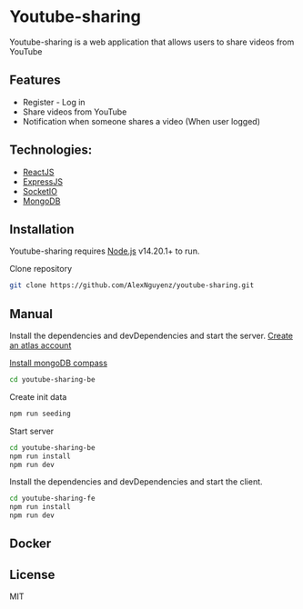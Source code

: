 # Youtube-sharing

Youtube-sharing is a web application that allows users to share videos from YouTube

## Features

- Register - Log in
- Share videos from YouTube
- Notification when someone shares a video (When user logged)

## Technologies:

- [ReactJS]
- [ExpressJS]
- [SocketIO]
- [MongoDB]

## Installation

Youtube-sharing requires [Node.js](https://nodejs.org/) v14.20.1+ to run.

Clone repository

```sh
git clone https://github.com/AlexNguyenz/youtube-sharing.git
```

## Manual

Install the dependencies and devDependencies and start the server.
[Create an atlas account]

[Install mongoDB compass]

```sh
cd youtube-sharing-be
```

Create init data

```sh
npm run seeding
```

Start server

```sh
cd youtube-sharing-be
npm run install
npm run dev
```

Install the dependencies and devDependencies and start the client.

```sh
cd youtube-sharing-fe
npm run install
npm run dev
```

## Docker

## License

MIT

[//]: # "These are reference links used in the body of this note and get stripped out when the markdown processor does its job. There is no need to format nicely because it shouldn't be seen. Thanks SO - http://stackoverflow.com/questions/4823468/store-comments-in-markdown-syntax"
[ReactJS]: https://react.dev/
[ExpressJS]: https://expressjs.com/
[SocketIO]: https://socket.io/
[MongoDB]: https://www.mongodb.com/
[Install mongoDB compass]: https://www.mongodb.com/docs/compass/current/install/
[Create an atlas account]: https://medium.com/@zzpzaf.se/mongodb-atlas-free-shared-database-cluster-891435bec3a9
